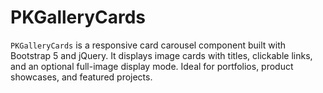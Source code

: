 # PKGalleryCards
`PKGalleryCards` is a responsive card carousel component built with Bootstrap 5 and jQuery. It displays image cards with titles, clickable links, and an optional full-image display mode. Ideal for portfolios, product showcases, and featured projects.
